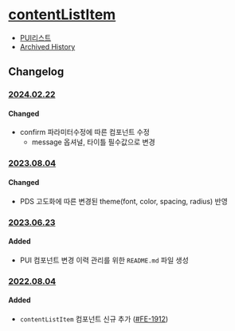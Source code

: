 # [contentListItem](https://rxc.atlassian.net/browse/FE-1912)
  * [PUI리스트](../README.md)
  * [Archived History](https://www.notion.so/rxc/ContentListItem-d728af2dee3248639f7ccdfa8ff406dd?pvs=4)

## Changelog

### [2024.02.22](https://rxc.atlassian.net/browse/FE-4269)
#### Changed
  * confirm 파라미터수정에 따른 컴포넌트 수정
    * message 옵셔널, 타이틀 필수값으로 변경

### [2023.08.04](https://rxc.atlassian.net/browse/FE-3492)
#### Changed
  * PDS 고도화에 따른 변경된 theme(font, color, spacing, radius) 반영

### [2023.06.23](https://rxc.atlassian.net/browse/FE-3326)
#### Added 
  * PUI 컴포넌트 변경 이력 관리를 위한 `README.md` 파일 생성

### [2022.08.04](https://github.com/rxcompany/fe-mobile/commit/c069cafb71f6e76f26d4a8c7be7b07a74a65e25b)
#### Added 
  * `contentListItem` 컴포넌트 신규 추가 ([#FE-1912](https://rxc.atlassian.net/browse/FE-1912))